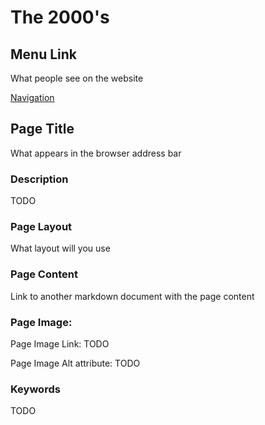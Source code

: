 # The 2000's

## Menu Link
What people see on the website

[Navigation](/content/sections/navbar.md)


## Page Title
What appears in the browser address bar


### Description
TODO


### Page Layout
What layout will you use

### Page Content
Link to another markdown document with the page content



### Page Image:

Page Image Link: TODO

Page Image Alt attribute: TODO


### Keywords
TODO